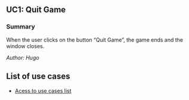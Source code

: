 ## UC1: Quit Game
### Summary

When the user clicks on the button “Quit Game”, the game ends and the window closes.

*Author: Hugo*

## List of use cases
* [Acess to use cases list][L]

[L]:../UserCase.md